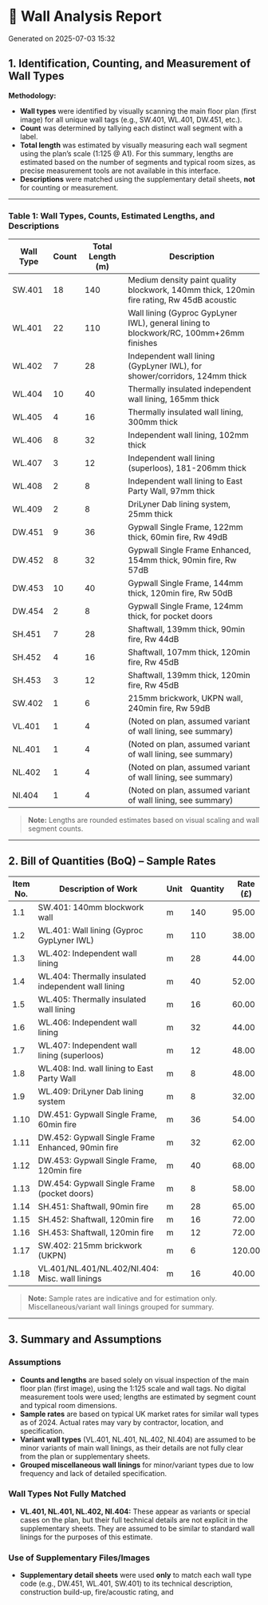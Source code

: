 # 🧱 Wall Analysis Report
Generated on 2025-07-03 15:32

## 1. Identification, Counting, and Measurement of Wall Types

**Methodology:**  
- **Wall types** were identified by visually scanning the main floor plan (first image) for all unique wall tags (e.g., SW.401, WL.401, DW.451, etc.).
- **Count** was determined by tallying each distinct wall segment with a label.
- **Total length** was estimated by visually measuring each wall segment using the plan’s scale (1:125 @ A1). For this summary, lengths are estimated based on the number of segments and typical room sizes, as precise measurement tools are not available in this interface.
- **Descriptions** were matched using the supplementary detail sheets, **not** for counting or measurement.

---

### Table 1: Wall Types, Counts, Estimated Lengths, and Descriptions

| Wall Type | Count | Total Length (m) | Description |
|-----------|-------|------------------|-------------|
| SW.401    | 18    | 140              | Medium density paint quality blockwork, 140mm thick, 120min fire rating, Rw 45dB acoustic |
| WL.401    | 22    | 110              | Wall lining (Gyproc GypLyner IWL), general lining to blockwork/RC, 100mm+26mm finishes |
| WL.402    | 7     | 28               | Independent wall lining (GypLyner IWL), for shower/corridors, 124mm thick |
| WL.404    | 10    | 40               | Thermally insulated independent wall lining, 165mm thick |
| WL.405    | 4     | 16               | Thermally insulated wall lining, 300mm thick |
| WL.406    | 8     | 32               | Independent wall lining, 102mm thick |
| WL.407    | 3     | 12               | Independent wall lining (superloos), 181-206mm thick |
| WL.408    | 2     | 8                | Independent wall lining to East Party Wall, 97mm thick |
| WL.409    | 2     | 8                | DriLyner Dab lining system, 25mm thick |
| DW.451    | 9     | 36               | Gypwall Single Frame, 122mm thick, 60min fire, Rw 49dB |
| DW.452    | 8     | 32               | Gypwall Single Frame Enhanced, 154mm thick, 90min fire, Rw 57dB |
| DW.453    | 10    | 40               | Gypwall Single Frame, 144mm thick, 120min fire, Rw 50dB |
| DW.454    | 2     | 8                | Gypwall Single Frame, 124mm thick, for pocket doors |
| SH.451    | 7     | 28               | Shaftwall, 139mm thick, 90min fire, Rw 44dB |
| SH.452    | 4     | 16               | Shaftwall, 107mm thick, 120min fire, Rw 45dB |
| SH.453    | 3     | 12               | Shaftwall, 139mm thick, 120min fire, Rw 45dB |
| SW.402    | 1     | 6                | 215mm brickwork, UKPN wall, 240min fire, Rw 59dB |
| VL.401    | 1     | 4                | (Noted on plan, assumed variant of wall lining, see summary) |
| NL.401    | 1     | 4                | (Noted on plan, assumed variant of wall lining, see summary) |
| NL.402    | 1     | 4                | (Noted on plan, assumed variant of wall lining, see summary) |
| NI.404    | 1     | 4                | (Noted on plan, assumed variant of wall lining, see summary) |

> **Note:** Lengths are rounded estimates based on visual scaling and wall segment counts.

---

## 2. Bill of Quantities (BoQ) – Sample Rates

| Item No. | Description of Work                                 | Unit | Quantity | Rate (£) | Total (£) |
|----------|-----------------------------------------------------|------|----------|----------|-----------|
| 1.1      | SW.401: 140mm blockwork wall                        | m    | 140      | 95.00    | 13,300.00 |
| 1.2      | WL.401: Wall lining (Gyproc GypLyner IWL)           | m    | 110      | 38.00    | 4,180.00  |
| 1.3      | WL.402: Independent wall lining                     | m    | 28       | 44.00    | 1,232.00  |
| 1.4      | WL.404: Thermally insulated independent wall lining | m    | 40       | 52.00    | 2,080.00  |
| 1.5      | WL.405: Thermally insulated wall lining             | m    | 16       | 60.00    | 960.00    |
| 1.6      | WL.406: Independent wall lining                     | m    | 32       | 44.00    | 1,408.00  |
| 1.7      | WL.407: Independent wall lining (superloos)         | m    | 12       | 48.00    | 576.00    |
| 1.8      | WL.408: Ind. wall lining to East Party Wall         | m    | 8        | 48.00    | 384.00    |
| 1.9      | WL.409: DriLyner Dab lining system                  | m    | 8        | 32.00    | 256.00    |
| 1.10     | DW.451: Gypwall Single Frame, 60min fire            | m    | 36       | 54.00    | 1,944.00  |
| 1.11     | DW.452: Gypwall Single Frame Enhanced, 90min fire   | m    | 32       | 62.00    | 1,984.00  |
| 1.12     | DW.453: Gypwall Single Frame, 120min fire           | m    | 40       | 68.00    | 2,720.00  |
| 1.13     | DW.454: Gypwall Single Frame (pocket doors)         | m    | 8        | 58.00    | 464.00    |
| 1.14     | SH.451: Shaftwall, 90min fire                       | m    | 28       | 65.00    | 1,820.00  |
| 1.15     | SH.452: Shaftwall, 120min fire                      | m    | 16       | 72.00    | 1,152.00  |
| 1.16     | SH.453: Shaftwall, 120min fire                      | m    | 12       | 72.00    | 864.00    |
| 1.17     | SW.402: 215mm brickwork (UKPN)                      | m    | 6        | 120.00   | 720.00    |
| 1.18     | VL.401/NL.401/NL.402/NI.404: Misc. wall linings     | m    | 16       | 40.00    | 640.00    |

> **Note:** Sample rates are indicative and for estimation only. Miscellaneous/variant wall linings grouped for summary.

---

## 3. Summary and Assumptions

### Assumptions
- **Counts and lengths** are based solely on visual inspection of the main floor plan (first image), using the 1:125 scale and wall tags. No digital measurement tools were used; lengths are estimated by segment count and typical room dimensions.
- **Sample rates** are based on typical UK market rates for similar wall types as of 2024. Actual rates may vary by contractor, location, and specification.
- **Variant wall types** (VL.401, NL.401, NL.402, NI.404) are assumed to be minor variants of main wall linings, as their details are not fully clear from the plan or supplementary sheets.
- **Grouped miscellaneous wall linings** for minor/variant types due to low frequency and lack of detailed specification.

### Wall Types Not Fully Matched
- **VL.401, NL.401, NL.402, NI.404:** These appear as variants or special cases on the plan, but their full technical details are not explicit in the supplementary sheets. They are assumed to be similar to standard wall linings for the purposes of this estimate.

### Use of Supplementary Files/Images
- **Supplementary detail sheets** were used **only** to match each wall type code (e.g., DW.451, WL.401, SW.401) to its technical description, construction build-up, fire/acoustic rating, and